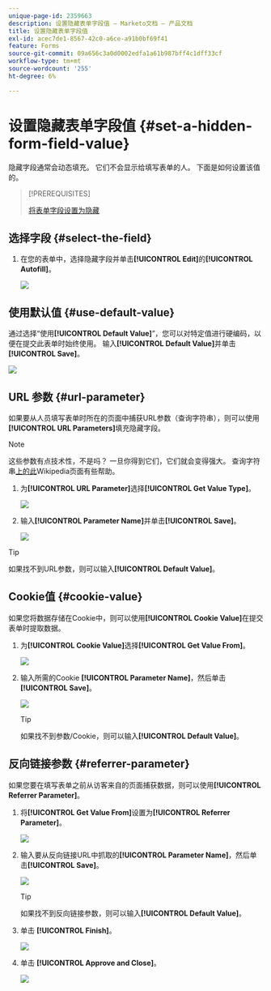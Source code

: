 ```yaml
---
unique-page-id: 2359663
description: 设置隐藏表单字段值 — Marketo文档 — 产品文档
title: 设置隐藏表单字段值
exl-id: acec7de1-8567-42c0-a6ce-a91b0bf69f41
feature: Forms
source-git-commit: 09a656c3a0d0002edfa1a61b987bff4c1dff33cf
workflow-type: tm+mt
source-wordcount: '255'
ht-degree: 6%

---
```


# 设置隐藏表单字段值 {#set-a-hidden-form-field-value}

隐藏字段通常会动态填充。 它们不会显示给填写表单的人。 下面是如何设置该值的。

>[!PREREQUISITES]
>
>[将表单字段设置为隐藏](/help/marketo/product-docs/demand-generation/forms/form-fields/set-a-form-field-as-hidden.md)

## 选择字段 {#select-the-field}

1. 在您的表单中，选择隐藏字段并单击&#x200B;**[!UICONTROL Edit]**&#x200B;的&#x200B;**[!UICONTROL Autofill]**。

   ![](assets/autofill.png)

## 使用默认值 {#use-default-value}

通过选择“使用&#x200B;**[!UICONTROL Default Value]**”，您可以对特定值进行硬编码，以便在提交此表单时始终使用。 输入&#x200B;**[!UICONTROL Default Value]**&#x200B;并单击&#x200B;**[!UICONTROL Save]**。

![](assets/image2014-9-15-13-3a5-3a27.png)

## URL 参数 {#url-parameter}

如果要从人员填写表单时所在的页面中捕获URL参数（查询字符串），则可以使用&#x200B;**[!UICONTROL URL Parameters]**&#x200B;填充隐藏字段。

>[!NOTE]
>
>这些参数有点技术性，不是吗？ 一旦你得到它们，它们就会变得强大。 查询字符串[上的此](https://en.wikipedia.org/wiki/Query_string)Wikipedia页面有些帮助。

1. 为&#x200B;**[!UICONTROL URL Parameter]**&#x200B;选择&#x200B;**[!UICONTROL Get Value Type]**。

   ![](assets/image2014-9-15-13-3a6-3a48.png)

1. 输入&#x200B;**[!UICONTROL Parameter Name]**&#x200B;并单击&#x200B;**[!UICONTROL Save]**。

   ![](assets/image2014-9-15-13-3a7-3a35.png)

>[!TIP]
>
>如果找不到URL参数，则可以输入&#x200B;**[!UICONTROL Default Value]**。

## Cookie值 {#cookie-value}

如果您将数据存储在Cookie中，则可以使用&#x200B;**[!UICONTROL Cookie Value]**&#x200B;在提交表单时提取数据。

1. 为&#x200B;**[!UICONTROL Cookie Value]**&#x200B;选择&#x200B;**[!UICONTROL Get Value From]**。

   ![](assets/image2014-9-15-13-3a8-3a21.png)

1. 输入所需的Cookie **[!UICONTROL Parameter Name]**，然后单击&#x200B;**[!UICONTROL Save]**。

   ![](assets/image2014-9-15-13-3a8-3a43.png)

   >[!TIP]
   >
   >如果找不到参数/Cookie，则可以输入&#x200B;**[!UICONTROL Default Value]**。

## 反向链接参数 {#referrer-parameter}

如果您要在填写表单之前从访客来自的页面捕获数据，则可以使用&#x200B;**[!UICONTROL Referrer Parameter]**。

1. 将&#x200B;**[!UICONTROL Get Value From]**&#x200B;设置为&#x200B;**[!UICONTROL Referrer Parameter]**。

   ![](assets/image2014-9-15-13-3a9-3a31.png)

1. 输入要从反向链接URL中抓取的&#x200B;**[!UICONTROL Parameter Name]**，然后单击&#x200B;**[!UICONTROL Save]**。

   ![](assets/image2014-9-15-13-3a9-3a56.png)

   >[!TIP]
   >
   >如果找不到反向链接参数，则可以输入&#x200B;**[!UICONTROL Default Value]**。

1. 单击 **[!UICONTROL Finish]**。

   ![](assets/image2014-9-15-13-3a10-3a26.png)

1. 单击 **[!UICONTROL Approve and Close]**。

   ![](assets/image2014-9-15-13-3a10-3a43.png)
